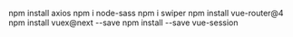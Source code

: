 npm install axios
npm i node-sass
npm i swiper
npm install vue-router@4
npm install vuex@next --save
npm install --save vue-session
